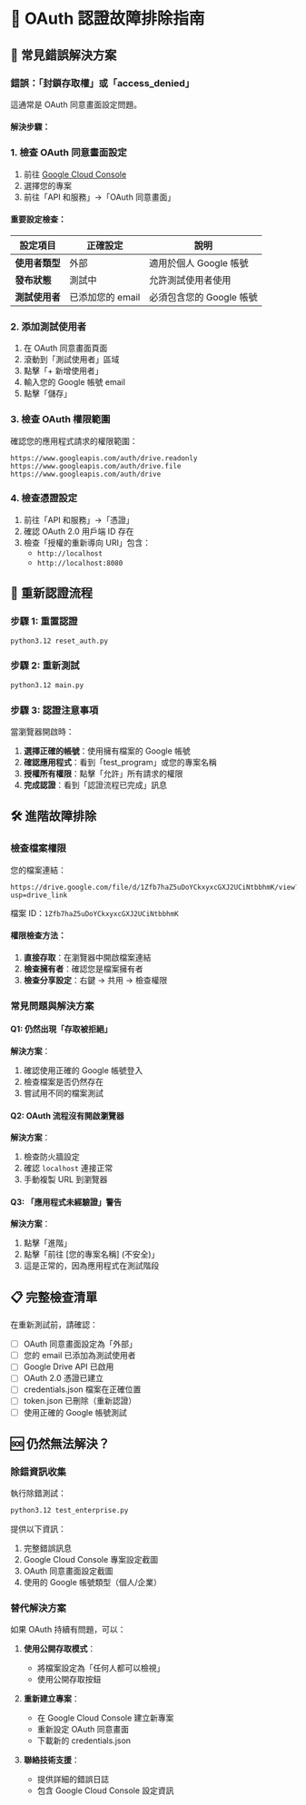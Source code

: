 # 🔧 OAuth 認證故障排除指南

## 🚨 常見錯誤解決方案

### 錯誤：「封鎖存取權」或「access_denied」

這通常是 OAuth 同意畫面設定問題。

#### 解決步驟：

### 1. 檢查 OAuth 同意畫面設定

1. 前往 [Google Cloud Console](https://console.cloud.google.com)
2. 選擇您的專案
3. 前往「API 和服務」→「OAuth 同意畫面」

#### 重要設定檢查：

| 設定項目 | 正確設定 | 說明 |
|----------|----------|------|
| **使用者類型** | 外部 | 適用於個人 Google 帳號 |
| **發布狀態** | 測試中 | 允許測試使用者使用 |
| **測試使用者** | 已添加您的 email | 必須包含您的 Google 帳號 |

### 2. 添加測試使用者

1. 在 OAuth 同意畫面頁面
2. 滾動到「測試使用者」區域
3. 點擊「+ 新增使用者」
4. 輸入您的 Google 帳號 email
5. 點擊「儲存」

### 3. 檢查 OAuth 權限範圍

確認您的應用程式請求的權限範圍：

```
https://www.googleapis.com/auth/drive.readonly
https://www.googleapis.com/auth/drive.file  
https://www.googleapis.com/auth/drive
```

### 4. 檢查憑證設定

1. 前往「API 和服務」→「憑證」
2. 確認 OAuth 2.0 用戶端 ID 存在
3. 檢查「授權的重新導向 URI」包含：
   - `http://localhost`
   - `http://localhost:8080`

## 🔄 重新認證流程

### 步驟 1: 重置認證

```bash
python3.12 reset_auth.py
```

### 步驟 2: 重新測試

```bash
python3.12 main.py
```

### 步驟 3: 認證注意事項

當瀏覽器開啟時：

1. **選擇正確的帳號**：使用擁有檔案的 Google 帳號
2. **確認應用程式**：看到「test_program」或您的專案名稱
3. **授權所有權限**：點擊「允許」所有請求的權限
4. **完成認證**：看到「認證流程已完成」訊息

## 🛠️ 進階故障排除

### 檢查檔案權限

您的檔案連結：
```
https://drive.google.com/file/d/1Zfb7haZ5uDoYCkxyxcGXJ2UCiNtbbhmK/view?usp=drive_link
```

檔案 ID：`1Zfb7haZ5uDoYCkxyxcGXJ2UCiNtbbhmK`

#### 權限檢查方法：

1. **直接存取**：在瀏覽器中開啟檔案連結
2. **檢查擁有者**：確認您是檔案擁有者
3. **檢查分享設定**：右鍵 → 共用 → 檢查權限

### 常見問題與解決方案

#### Q1: 仍然出現「存取被拒絕」
**解決方案**：
1. 確認使用正確的 Google 帳號登入
2. 檢查檔案是否仍然存在
3. 嘗試用不同的檔案測試

#### Q2: OAuth 流程沒有開啟瀏覽器
**解決方案**：
1. 檢查防火牆設定
2. 確認 `localhost` 連接正常
3. 手動複製 URL 到瀏覽器

#### Q3: 「應用程式未經驗證」警告
**解決方案**：
1. 點擊「進階」
2. 點擊「前往 [您的專案名稱] (不安全)」
3. 這是正常的，因為應用程式在測試階段

## 📋 完整檢查清單

在重新測試前，請確認：

- [ ] OAuth 同意畫面設定為「外部」
- [ ] 您的 email 已添加為測試使用者
- [ ] Google Drive API 已啟用
- [ ] OAuth 2.0 憑證已建立
- [ ] credentials.json 檔案在正確位置
- [ ] token.json 已刪除（重新認證）
- [ ] 使用正確的 Google 帳號測試

## 🆘 仍然無法解決？

### 除錯資訊收集

執行除錯測試：
```bash
python3.12 test_enterprise.py
```

提供以下資訊：
1. 完整錯誤訊息
2. Google Cloud Console 專案設定截圖
3. OAuth 同意畫面設定截圖
4. 使用的 Google 帳號類型（個人/企業）

### 替代解決方案

如果 OAuth 持續有問題，可以：

1. **使用公開存取模式**：
   - 將檔案設定為「任何人都可以檢視」
   - 使用公開存取按鈕

2. **重新建立專案**：
   - 在 Google Cloud Console 建立新專案
   - 重新設定 OAuth 同意畫面
   - 下載新的 credentials.json

3. **聯絡技術支援**：
   - 提供詳細的錯誤日誌
   - 包含 Google Cloud Console 設定資訊 
